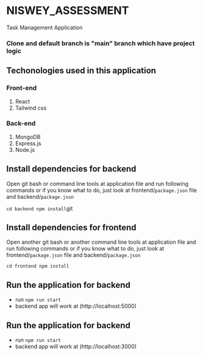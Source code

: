 # NISWEY_ASSESSMENT
 Task Management Application

### Clone and default branch is "main" branch which have project logic

## Techonologies used in this application

### Front-end

1. React
2. Tailwind css

### Back-end

1. MongoDB
2. Express.js
3. Node.js

## Install dependencies for backend

Open git bash or command line tools at application file and run following commands or if you know what to do, just look at frontend/`package.json` file and backend/`package.json`

`cd backend npm install`git

## Install dependencies for frontend

Open another git bash or another command line tools at application file and run following commands or if you know what to do, just look at frontend/`package.json` file and backend/`package.json`

`cd frontend npm install`

## Run the application for backend
- run `npm run start`
- backend app will work at (http://localhost:5000)

## Run the application for backend
- run `npm run start`
- backend app will work at (http://localhost:3000)
